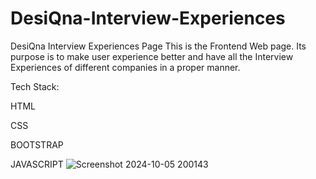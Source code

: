 # DesiQna-Interview-Experiences
DesiQna Interview Experiences Page
This is the Frontend Web page. Its purpose is to make user experience better and have all the Interview Experiences of different companies in a proper manner.

Tech Stack:

HTML

CSS

BOOTSTRAP

JAVASCRIPT
![Screenshot 2024-10-05 200143](https://github.com/user-attachments/assets/2817d3ce-e320-4ef9-a170-d6ac909b0343)
